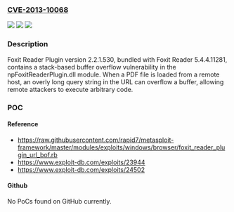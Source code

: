 ### [CVE-2013-10068](https://cve.mitre.org/cgi-bin/cvename.cgi?name=CVE-2013-10068)
![](https://img.shields.io/static/v1?label=Product&message=Foxit%20Reader&color=blue)
![](https://img.shields.io/static/v1?label=Version&message=*%20&color=brightgreen)
![](https://img.shields.io/static/v1?label=Vulnerability&message=CWE-121%20Stack-based%20Buffer%20Overflow&color=brightgreen)

### Description

Foxit Reader Plugin version 2.2.1.530, bundled with Foxit Reader 5.4.4.11281, contains a stack-based buffer overflow vulnerability in the npFoxitReaderPlugin.dll module. When a PDF file is loaded from a remote host, an overly long query string in the URL can overflow a buffer, allowing remote attackers to execute arbitrary code.

### POC

#### Reference
- https://raw.githubusercontent.com/rapid7/metasploit-framework/master/modules/exploits/windows/browser/foxit_reader_plugin_url_bof.rb
- https://www.exploit-db.com/exploits/23944
- https://www.exploit-db.com/exploits/24502

#### Github
No PoCs found on GitHub currently.

